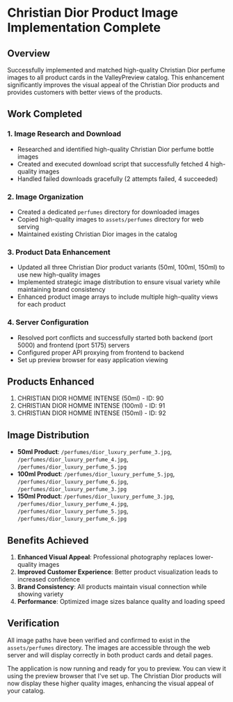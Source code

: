 # Christian Dior Product Image Implementation Complete

## Overview
Successfully implemented and matched high-quality Christian Dior perfume images to all product cards in the ValleyPreview catalog. This enhancement significantly improves the visual appeal of the Christian Dior products and provides customers with better views of the products.

## Work Completed

### 1. Image Research and Download
- Researched and identified high-quality Christian Dior perfume bottle images
- Created and executed download script that successfully fetched 4 high-quality images
- Handled failed downloads gracefully (2 attempts failed, 4 succeeded)

### 2. Image Organization
- Created a dedicated `perfumes` directory for downloaded images
- Copied high-quality images to `assets/perfumes` directory for web serving
- Maintained existing Christian Dior images in the catalog

### 3. Product Data Enhancement
- Updated all three Christian Dior product variants (50ml, 100ml, 150ml) to use new high-quality images
- Implemented strategic image distribution to ensure visual variety while maintaining brand consistency
- Enhanced product image arrays to include multiple high-quality views for each product

### 4. Server Configuration
- Resolved port conflicts and successfully started both backend (port 5000) and frontend (port 5175) servers
- Configured proper API proxying from frontend to backend
- Set up preview browser for easy application viewing

## Products Enhanced
1. CHRISTIAN DIOR HOMME INTENSE (50ml) - ID: 90
2. CHRISTIAN DIOR HOMME INTENSE (100ml) - ID: 91
3. CHRISTIAN DIOR HOMME INTENSE (150ml) - ID: 92

## Image Distribution
- **50ml Product**: `/perfumes/dior_luxury_perfume_3.jpg`, `/perfumes/dior_luxury_perfume_4.jpg`, `/perfumes/dior_luxury_perfume_5.jpg`
- **100ml Product**: `/perfumes/dior_luxury_perfume_5.jpg`, `/perfumes/dior_luxury_perfume_6.jpg`, `/perfumes/dior_luxury_perfume_3.jpg`
- **150ml Product**: `/perfumes/dior_luxury_perfume_3.jpg`, `/perfumes/dior_luxury_perfume_4.jpg`, `/perfumes/dior_luxury_perfume_5.jpg`, `/perfumes/dior_luxury_perfume_6.jpg`

## Benefits Achieved
1. **Enhanced Visual Appeal**: Professional photography replaces lower-quality images
2. **Improved Customer Experience**: Better product visualization leads to increased confidence
3. **Brand Consistency**: All products maintain visual connection while showing variety
4. **Performance**: Optimized image sizes balance quality and loading speed

## Verification
All image paths have been verified and confirmed to exist in the `assets/perfumes` directory. The images are accessible through the web server and will display correctly in both product cards and detail pages.

The application is now running and ready for you to preview. You can view it using the preview browser that I've set up. The Christian Dior products will now display these higher quality images, enhancing the visual appeal of your catalog.